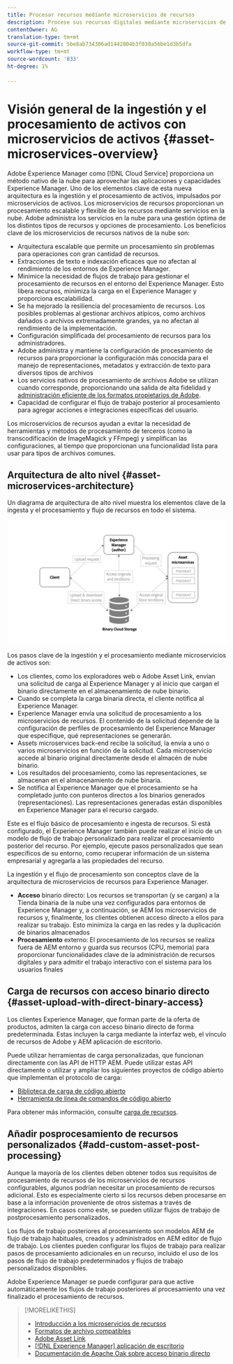 ```yaml
---
title: Procesar recursos mediante microservicios de recursos
description: Procese sus recursos digitales mediante microservicios de procesamiento de recursos escalables y nativos de la nube.
contentOwner: AG
translation-type: tm+mt
source-git-commit: 5be8ab734306ad1442804b3f030a56be1d3b5dfa
workflow-type: tm+mt
source-wordcount: '833'
ht-degree: 1%

---
```



# Visión general de la ingestión y el procesamiento de activos con microservicios de activos {#asset-microservices-overview}

Adobe Experience Manager como [!DNL Cloud Service] proporciona un método nativo de la nube para aprovechar las aplicaciones y capacidades Experience Manager. Uno de los elementos clave de esta nueva arquitectura es la ingestión y el procesamiento de activos, impulsados por microservicios de activos. Los microservicios de recursos proporcionan un procesamiento escalable y flexible de los recursos mediante servicios en la nube. Adobe administra los servicios en la nube para una gestión óptima de los distintos tipos de recursos y opciones de procesamiento. Los beneficios clave de los microservicios de recursos nativos de la nube son:

* Arquitectura escalable que permite un procesamiento sin problemas para operaciones con gran cantidad de recursos.
* Extracciones de texto e indexación eficaces que no afectan al rendimiento de los entornos de Experience Manager.
* Minimice la necesidad de flujos de trabajo para gestionar el procesamiento de recursos en el entorno del Experience Manager. Esto libera recursos, minimiza la carga en el Experience Manager y proporciona escalabilidad.
* Se ha mejorado la resiliencia del procesamiento de recursos. Los posibles problemas al gestionar archivos atípicos, como archivos dañados o archivos extremadamente grandes, ya no afectan al rendimiento de la implementación.
* Configuración simplificada del procesamiento de recursos para los administradores.
* Adobe administra y mantiene la configuración de procesamiento de recursos para proporcionar la configuración más conocida para el manejo de representaciones, metadatos y extracción de texto para diversos tipos de archivos
* Los servicios nativos de procesamiento de archivos Adobe se utilizan cuando corresponde, proporcionando una salida de alta fidelidad y [administración eficiente de los formatos propietarios de Adobe](file-format-support.md).
* Capacidad de configurar el flujo de trabajo posterior al procesamiento para agregar acciones e integraciones específicas del usuario.

Los microservicios de recursos ayudan a evitar la necesidad de herramientas y métodos de procesamiento de terceros (como la transcodificación de ImageMagick y FFmpeg) y simplifican las configuraciones, al tiempo que proporcionan una funcionalidad lista para usar para tipos de archivos comunes.

## Arquitectura de alto nivel {#asset-microservices-architecture}

Un diagrama de arquitectura de alto nivel muestra los elementos clave de la ingesta y el procesamiento y flujo de recursos en todo el sistema.

<!-- Proposed DRAFT diagram for asset microservices overview - see section "Asset processing - high-level diagram" in the PPTX deck

https://adobe-my.sharepoint.com/personal/gklebus_adobe_com/_layouts/15/guestaccess.aspx?guestaccesstoken=jexDC5ZnepXSt6dTPciH66TzckS1BPEfdaZuSgHugL8%3D&docid=2_1ec37f0bd4cc74354b4f481cd420e07fc&rev=1&e=CdgElS
-->

![Ingesta y procesamiento de activos con ](assets/asset-microservices-overview.png "microservicios de activosToma y procesamiento de activos con microservicios de activos")

Los pasos clave de la ingestión y el procesamiento mediante microservicios de activos son:

* Los clientes, como los exploradores web o Adobe Asset Link, envían una solicitud de carga al Experience Manager y al inicio que cargan el binario directamente en el almacenamiento de nube binario.
* Cuando se completa la carga binaria directa, el cliente notifica al Experience Manager.
* Experience Manager envía una solicitud de procesamiento a los microservicios de recursos. El contenido de la solicitud depende de la configuración de perfiles de procesamiento del Experience Manager que especifique, qué representaciones se generarán.
* Assets microservices back-end recibe la solicitud, la envía a uno o varios microservicios en función de la solicitud. Cada microservicio accede al binario original directamente desde el almacén de nube binario.
* Los resultados del procesamiento, como las representaciones, se almacenan en el almacenamiento de nube binaria.
* Se notifica al Experience Manager que el procesamiento se ha completado junto con punteros directos a los binarios generados (representaciones). Las representaciones generadas están disponibles en Experience Manager para el recurso cargado.

Este es el flujo básico de procesamiento e ingesta de recursos. Si está configurado, el Experience Manager también puede realizar el inicio de un modelo de flujo de trabajo personalizado para realizar el procesamiento posterior del recurso. Por ejemplo, ejecute pasos personalizados que sean específicos de su entorno, como recuperar información de un sistema empresarial y agregarla a las propiedades del recurso.

La ingestión y el flujo de procesamiento son conceptos clave de la arquitectura de microservicios de recursos para Experience Manager.

* **Acceso** binario directo: Los recursos se transportan (y se cargan) a la Tienda binaria de la nube una vez configurados para entornos de Experience Manager y, a continuación, se AEM los microservicios de recursos y, finalmente, los clientes obtienen acceso directo a ellos para realizar su trabajo. Esto minimiza la carga en las redes y la duplicación de binarios almacenados
* **Procesamiento** externo: El procesamiento de los recursos se realiza fuera de AEM entorno y guarda sus recursos (CPU, memoria) para proporcionar funcionalidades clave de la administración de recursos digitales y para admitir el trabajo interactivo con el sistema para los usuarios finales

## Carga de recursos con acceso binario directo {#asset-upload-with-direct-binary-access}

Los clientes Experience Manager, que forman parte de la oferta de productos, admiten la carga con acceso binario directo de forma predeterminada. Estas incluyen la carga mediante la interfaz web, el vínculo de recursos de Adobe y AEM aplicación de escritorio.

Puede utilizar herramientas de carga personalizadas, que funcionan directamente con las API de HTTP AEM. Puede utilizar estas API directamente o utilizar y ampliar los siguientes proyectos de código abierto que implementan el protocolo de carga:

* [Biblioteca de carga de código abierto](https://github.com/adobe/aem-upload)
* [Herramienta de línea de comandos de código abierto](https://github.com/adobe/aio-cli-plugin-aem)

Para obtener más información, consulte [carga de recursos](add-assets.md).

## Añadir posprocesamiento de recursos personalizados {#add-custom-asset-post-processing}

Aunque la mayoría de los clientes deben obtener todos sus requisitos de procesamiento de recursos de los microservicios de recursos configurables, algunos podrían necesitar un procesamiento de recursos adicional. Esto es especialmente cierto si los recursos deben procesarse en base a la información proveniente de otros sistemas a través de integraciones. En casos como este, se pueden utilizar flujos de trabajo de postprocesamiento personalizados.

Los flujos de trabajo posteriores al procesamiento son modelos AEM de flujo de trabajo habituales, creados y administrados en AEM editor de flujo de trabajo. Los clientes pueden configurar los flujos de trabajo para realizar pasos de procesamiento adicionales en un recurso, incluido el uso de los pasos de flujo de trabajo predeterminados y flujos de trabajo personalizados disponibles.

Adobe Experience Manager se puede configurar para que active automáticamente los flujos de trabajo posteriores al procesamiento una vez finalizado el procesamiento de recursos.

<!-- TBD asgupta, Engg: Create some asset-microservices-data-flow-diagram.
-->

>[!MORELIKETHIS]
>
>* [Introducción a los microservicios de recursos](asset-microservices-configure-and-use.md)
>* [Formatos de archivo compatibles](file-format-support.md)
>* [Adobe Asset Link](https://helpx.adobe.com/es/enterprise/using/adobe-asset-link.html)
>* [[!DNL Experience Manager] aplicación de escritorio](https://experienceleague.adobe.com/docs/experience-manager-desktop-app/using/introduction.html)
>* [Documentación de Apache Oak sobre acceso binario directo](https://jackrabbit.apache.org/oak/docs/features/direct-binary-access.html)

